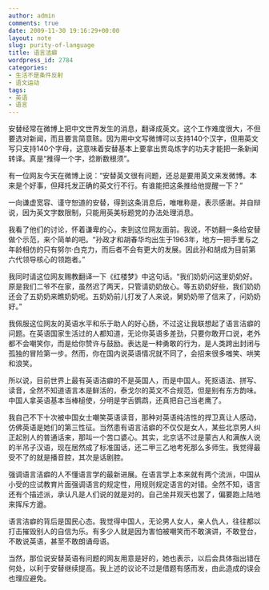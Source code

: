 ```yaml
---
author: admin
comments: true
date: 2009-11-30 19:16:29+00:00
layout: note
slug: purity-of-language
title: 语言洁癖
wordpress_id: 2784
categories:
- 生活不是条件反射
- 语文运动
tags:
- 英语
- 语言
---
```


安替经常在微博上把中文世界发生的消息，翻译成英文。这个工作难度很大，不但要选对新闻，而且要言简意赅。因为用中文写微博可以支持140个汉字，但用英文写只支持140个字母，这意味着安替基本上要拿出贾岛炼字的功夫才能把一条新闻转译。真是“推得一个字，捻断数根须”。

有一位网友今天在微博上说：“安替英文很有问题，还总是要用英文来发微博。本来是个好事，但拜托发正确的英文行不行。有谁能把这条推给他提醒一下？”

一向谦虚宽容、谨守恕道的安替，得到这条消息后，唯唯称是，表示感谢。并自辩说，因为英文字数限制，只能用英美标题党的办法处理消息。

我看了他们的讨论，怀着谦卑的心，来到这位网友面前。我说，不妨翻一条给安替做个示范，来个简单的吧。“孙政才和胡春华均出生于1963年，地方一把手里与之年龄相仿的只有努尔·白克力，而后者不会有更大的发展。因此孙和胡成为目前第六代领导核心的领跑者。”

我同时请这位网友赐教翻译一下《红楼梦》中这句话。“我们奶奶问这里奶奶好。原是我们二爷不在家，虽然迟了两天，只管请奶奶放心。等五奶奶好些，我们奶奶还会了五奶奶来瞧奶奶呢。五奶奶前儿打发了人来说，舅奶奶带了信来了，问奶奶好。”

我佩服这位网友的英语水平和乐于助人的好心肠，不过这让我联想起了语言洁癖的问题。在英语国家生活过的人都知道，无论你英语多差劲，只要你敢开口说，老外都不会嘲笑你，而是给你赞许与鼓励。表达是一种勇敢的行为，是人类跨出封闭与孤独的冒险第一步。然而，你在国内说英语情况就不同了，会招来很多嗤笑、哄笑和浪笑。

所以说，目前世界上最有英语洁癖的不是英国人，而是中国人。死抠语法、拼写、读音，全然不知道语言本是鲜活的，泰戈尔的英文不合规范，但是别有东方韵味。中国人拿英语基本当棒槌使，分明是学舌鹦鹉，还真把自己当老鹰了。

我自己不下十次被中国女士嘲笑英语读音，那种对英语纯洁性的捍卫真让人感动，仿佛英语是她们的第三性征。当然患有语言洁癖的不仅仅是女人，某些北京男人纠正起别人的普通话来，那叫一个苦口婆心。其实，北京话不过是蒙古人和满族人说的半吊子汉语，现在居然成了标准国话，还二甲三乙地考死那么多师生。我觉得最受不了的就是播音腔，其次是话剧腔。

强调语言洁癖的人不懂语言学的最新进展。在语言学上本来就有两个流派，中国从小受的应试教育片面强调语言的规定性，用规则规定语言的对错。全然不知，语言还有个描述派，承认凡是人们说的就是对的。自己坐井观天也罢了，偏要跑上陆地来挥斥方遒。

语言洁癖的背后是国民心态。我觉得中国人，无论男人女人，亲人仇人，往往都以打击摧毁别人的自信为乐。有多少人就是因为害怕被嘲笑而不敢演讲，不敢登台，不敢说英语，甚至不敢朗诵母语。

当然，那位说安替英语有问题的网友用意是好的，她也表示，以后会具体指出错在何处，以利于安替继续提高。我上述的议论不过是借题有感而发，由此造成的误会也理应避免。
